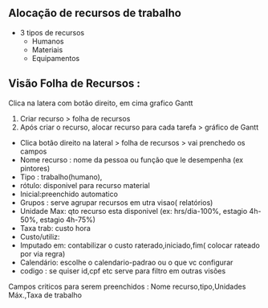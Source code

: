 ## Alocação de recursos de trabalho

* 3 tipos de recursos
    * Humanos
    * Materiais
    * Equipamentos


## Visão Folha de Recursos : 

Clica na latera com botão direito, em cima grafico Gantt

1. Criar recurso > folha de recursos
2. Após criar o recurso, alocar recurso para cada tarefa > gráfico de Gantt 

* Clica botão direito na lateral > folha de recursos > vai prenchedo os campos
* Nome recurso : nome  da pessoa ou função que le desempenha (ex pintores)
* Tipo : trabalho(humano),
* rótulo: disponivel para recurso material
* Inicial:preenchido automatico
* Grupos : serve agrupar recursos em utra visao( relatórios)
* Unidade Max: qto recurso esta disponivel (ex: hrs/dia-100%, estagio 4h-50%, estagio 4h-75%)
* Taxa trab: custo hora
* Custo/utiliz:
* Imputado em: contabilizar o custo raterado,iniciado,fim( colocar rateado por via regra)
* Calendário: escolhe o  calendario-padrao ou o que vc configurar
* codigo : se quiser id,cpf etc serve para filtro em outras visões

Campos criticos para serem preenchidos : Nome recurso,tipo,Unidades Máx.,Taxa de trabalho




